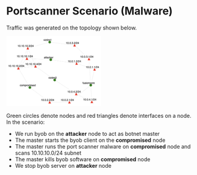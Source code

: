 # Portscanner Scenario (Malware)

Traffic was generated on the topology shown below.

<img src="../byob.jpg" alt="Experiment topology" width="50%"/>

Green circles denote nodes and red triangles denote interfaces on a node.
In the scenario:
- We run byob on the **attacker** node to act as botnet master
- The master starts the byob client on the **compromised** node
- The master runs the port scanner malware on **compromised** node and scans 10.10.10.0/24 subnet
- The master kills byob software on **compromised** node
- We stop byob server on **attacker** node

